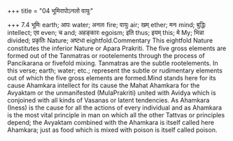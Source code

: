 +++
title = "04 भूमिरापोऽनलो वायुः"

+++
7.4 भूमिः earth; आपः water; अनलः fire; वायुः air; खम् ether; मनः mind;
बुद्धिः intellect; एव even; च and; अहङ्कारः egoism; इति thus; इयम् this;
मे My; भिन्ना divided; प्रकृतिः Nature; अष्टधा eightfold.Commentary This
eightfold Nature constitutes the inferior Nature or Apara Prakriti. The
five gross elements are formed out of the Tanmatras or rootelements
through the process of Pancikarana or fivefold mixing. Tanmatras are the
subtle rootelements. In this verse; earth; water; etc.; represent the
subtle or rudimentary elements out of which the five gross elements are
formed.Mind stands here for its cause Ahamkara intellect for its cause
the Mahat Ahamkara for the Avyaktam or the unmanifested (MulaPrakriti)
united with Avidya which is conjoined with all kinds of Vasanas or
latent tendencies. As Ahamkara (Iness) is the cause for all the actions
of every individual and as Ahamkara is the most vital principle in man
on which all the other Tattvas or principles depend; the Avyaktam
combined with the Ahamkara is itself called here Ahamkara; just as food
which is mixed with poison is itself called poison.
